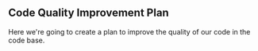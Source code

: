 ## Code Quality Improvement Plan

Here we're going to create a plan to improve the quality of our code in the code base.
